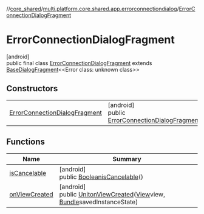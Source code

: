 //[core_shared](../../../index.md)/[multi.platform.core.shared.app.errorconnectiondialog](../index.md)/[ErrorConnectionDialogFragment](index.md)

# ErrorConnectionDialogFragment

[android]\
public final class [ErrorConnectionDialogFragment](index.md) extends [BaseDialogFragment](../../multi.platform.core.shared.app.common/-base-dialog-fragment/index.md)&lt;&lt;Error class: unknown class&gt;&gt;

## Constructors

| | |
|---|---|
| [ErrorConnectionDialogFragment](-error-connection-dialog-fragment.md) | [android]<br>public [ErrorConnectionDialogFragment](index.md)[ErrorConnectionDialogFragment](-error-connection-dialog-fragment.md)() |

## Functions

| Name | Summary |
|---|---|
| [isCancelable](is-cancelable.md) | [android]<br>public [Boolean](https://docs.oracle.com/javase/8/docs/api/java/lang/Boolean.html)[isCancelable](is-cancelable.md)() |
| [onViewCreated](on-view-created.md) | [android]<br>public [Unit](https://kotlinlang.org/api/latest/jvm/stdlib/kotlin/-unit/index.html)[onViewCreated](on-view-created.md)([View](https://developer.android.com/reference/kotlin/android/view/View.html)view, [Bundle](https://developer.android.com/reference/kotlin/android/os/Bundle.html)savedInstanceState) |
